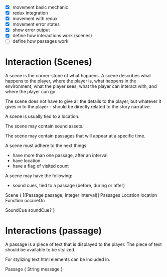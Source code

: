 * [x] movement basic mechanic
* [x] redux integration
* [x] movement with redux
* [x] movement error states
* [x] show error output
* [x] define how interactions work (scenes)
* [ ] define how passages work

# Interaction (Scenes)

A scene is the corner-stone of what happens.
A scene describes what happens to the player,
where the player is,
what happens in the environment,
what the player sees,
what the player can interact with,
and where the player can go.

The scene does not have to give all the details to the player,
but whatever it gives in to the player - should be directly
related to the story narrative.

A scene is usually tied to a location.

The scene may contain sound assets.

The scene may contain passages that will appear at a specific time.

A scene must adhere to the next things:

* have more than one passage, after an interval
* have location
* have a flag of visited count

A scene may have the following:

* sound cues, tied to a passage (before, during or after)

Scene {
[(Passage passage, Integer interval)] Passages
Location location
Function occureOn

SoundCue soundCue?
}

# Interactions (passage)

A passage is a piece of text that is displayed to the player.
The piece of text should be available to be stylized.

For stylizing text html elements can be included in.

Passage {
String message
}
